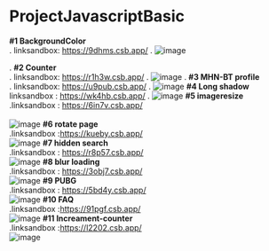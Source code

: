 # ProjectJavascriptBasic
**#1 BackgroundColor** <br>
.
linksandbox: https://9dhms.csb.app/
.
![image](https://user-images.githubusercontent.com/63847215/121546301-631f3880-ca35-11eb-8637-fdc40897b948.png)

.
**#2 Counter** <br> 
. linksandbox: https://r1h3w.csb.app/ 
.
![image](https://user-images.githubusercontent.com/63847215/121626656-0ad15080-caa0-11eb-9240-eff34ed682cb.png)
.
**#3 MHN-BT profile** <br>
. linksandbox: https://u9pub.csb.app/
.
![image](https://user-images.githubusercontent.com/63847215/121676859-59eaa600-cadf-11eb-963c-e756f539a088.png)
**#4 Long shadow** <br>
linksandbox : https://wk4hb.csb.app/
.
![image](https://user-images.githubusercontent.com/63847215/121797139-97b70e00-cc48-11eb-85da-11a9249674c9.png)
**#5 imageresize** <br>
.linksandbox : https://6in7v.csb.app/ <br>           
![image](https://user-images.githubusercontent.com/63847215/122711179-f05f5a00-d28b-11eb-93f9-7498fbae880a.png)
**#6 rotate page** <br>
.linksandbox :https://kueby.csb.app/ <br>
![image](https://user-images.githubusercontent.com/63847215/123499868-ed85b000-d663-11eb-972b-146d36f901cf.png)
**#7 hidden search** <br>
.linksandbox : https://r8p57.csb.app/ <br>
![image](https://user-images.githubusercontent.com/63847215/123502662-48290700-d678-11eb-911a-2de35eea27d6.png)
**#8 blur loading** <br>
.linksandbox : https://3obj7.csb.app/ <br>
![image](https://user-images.githubusercontent.com/63847215/123506530-d5775600-d68e-11eb-864f-62564c68a7ca.png)
**#9 PUBG** <br>
.linksandbox : https://5bd4y.csb.app/ <br>
![image](https://user-images.githubusercontent.com/63847215/123622940-14481000-d837-11eb-831f-19b28ceb985c.png)
**#10 FAQ** <br>
.linksandbox :https://91pgf.csb.app/ <br>
![image](https://user-images.githubusercontent.com/63847215/123754726-c5a97d00-d8ed-11eb-95f8-febb6fc59666.png)
**#11 Increament-counter** <br>
.linksandbox :https://l2202.csb.app/ <br>
![image](https://user-images.githubusercontent.com/63847215/123909211-424e6100-d9ab-11eb-9554-235c8a9a90dc.png)






